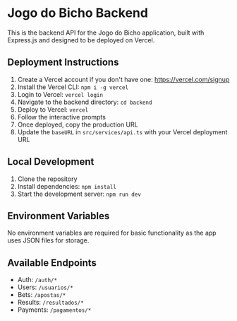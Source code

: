 
# Jogo do Bicho Backend

This is the backend API for the Jogo do Bicho application, built with Express.js and designed to be deployed on Vercel.

## Deployment Instructions

1. Create a Vercel account if you don't have one: https://vercel.com/signup
2. Install the Vercel CLI: `npm i -g vercel`
3. Login to Vercel: `vercel login`
4. Navigate to the backend directory: `cd backend`
5. Deploy to Vercel: `vercel`
6. Follow the interactive prompts
7. Once deployed, copy the production URL
8. Update the `baseURL` in `src/services/api.ts` with your Vercel deployment URL

## Local Development

1. Clone the repository
2. Install dependencies: `npm install`
3. Start the development server: `npm run dev`

## Environment Variables

No environment variables are required for basic functionality as the app uses JSON files for storage.

## Available Endpoints

- Auth: `/auth/*`
- Users: `/usuarios/*`
- Bets: `/apostas/*`
- Results: `/resultados/*`
- Payments: `/pagamentos/*`
